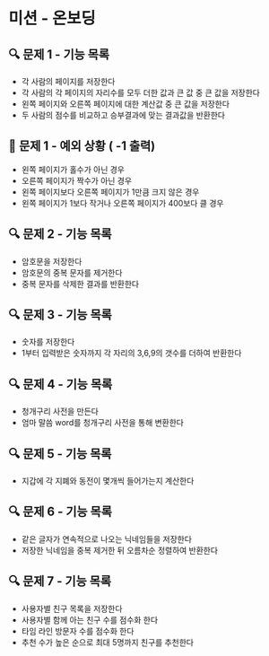 # 미션 - 온보딩

## 🔍 문제 1 - 기능 목록
- 각 사람의 페이지를 저장한다
- 각 사람의 각 페이지의 자리수를 모두 더한 값과 큰 값 중 큰 값을 저장한다
- 왼쪽 페이지와 오른쪽 페이지에 대한 계산값 중 큰 값을 저장한다
- 두 사람의 점수를 비교하고 승부결과에 맞는 결과값을 반환한다


## 🎯 문제 1 - 예외 상황 ( -1 출력)
- 왼쪽 페이지가 홀수가 아닌 경우
- 오른쪽 페이지가 짝수가 아닌 경우
- 왼쪽 페이지보다 오른쪽 페이지가 1만큼 크지 않은 경우
- 왼쪽 페이지가 1보다 작거나 오른쪽 페이지가 400보다 클 경우


## 🔍 문제 2 - 기능 목록
- 암호문을 저장한다
- 암호문의 중복 문자를 제거한다
- 중복 문자를 삭제한 결과를 반환한다


## 🔍 문제 3 - 기능 목록
- 숫자를 저장한다
- 1부터 입력받은 숫자까지 각 자리의 3,6,9의 갯수를 더하여 반환한다



## 🔍 문제 4 - 기능 목록
- 청개구리 사전을 만든다
- 엄마 말씀 word를 청개구리 사전을 통해 변환한다



## 🔍 문제 5 - 기능 목록
- 지갑에 각 지폐와 동전이 몇개씩 들어가는지 계산한다


## 🔍 문제 6 - 기능 목록
- 같은 글자가 연속적으로 나오는 닉네임들을 저장한다
- 저장한 닉네임을 중복 제거한 뒤 오름차순 정렬하여 반환한다

## 🔍 문제 7 - 기능 목록
- 사용자별 친구 목록을 저장한다
- 사용자별 함께 아는 친구 수를 점수화 한다
- 타임 라인 방문자 수를 점수화 한다
- 추천 수가 높은 순으로 최대 5명까지 친구를 추천한다